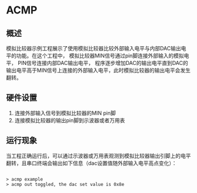 # ACMP
## 概述

模拟比较器示例工程展示了使用模拟比较器比较外部输入电平与内部DAC输出电平的功能。在这个工程中， 模拟比较器MIN信号通过pin脚连接外部输入的模拟电平， PIN信号连接内部DAC输出电平， 程序逐步增加DAC的输出电平直到DAC的输出电平高于MIN信号上连接的外部输入电平，此时模拟比较器的输出电平会发生翻转。

## 硬件设置

1. 连接外部输入信号到模拟比较器的MIN pin脚
2. 连接模拟比较器的输出pin脚到示波器或者万用表


## 运行现象

当工程正确运行后，可以通过示波器或万用表观测到模拟比较器输出引脚上的电平翻转，且串口终端会输出如下信息（dac设置值随外部输入电平高点变化）：
```

> acmp example
> acmp out toggled, the dac set value is 0x8e

```

